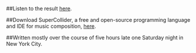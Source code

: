 ##Listen to the result [here](https://carroway.bandcamp.com/track/its-all-in-your-head).

##Download SuperCollider, a free and open-source programming language and IDE for music composition, [here](http://supercollider.github.io/download).

##Written mostly over the course of five hours late one Saturday night in New York City. 
